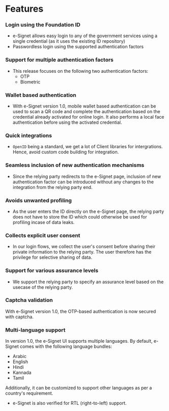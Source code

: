 # Features

### Login using the Foundation ID

* e-Signet allows easy login to any of the government services using a single credential (as it uses the existing ID repository)
* Passwordless login using the supported authentication factors

### Support for multiple authentication factors

* This release focuses on the following two authentication factors:
  * OTP
  * Biometric

### Wallet based authentication

* With e-Signet version 1.0, mobile wallet based authentication can be used to scan a QR code and complete the authentication based on the credential already activated for online login. It also performs a local face authentication before using the activated credential.

### Quick integrations

* `OpenID` being a standard, we get a lot of Client libraries for intergrations. Hence, avoid custom code building for integration.

### Seamless inclusion of new authentication mechanisms

* Since the relying party redirects to the e-Signet page, inclusion of new authentication factor can be introduced without any changes to the integration from the relying party end.

### Avoids unwanted profiling

* As the user enters the ID directly on the e-Signet page, the relying party does not have to store the ID which could otherwise be used for profiling incase of data leaks.

### Collects explicit user consent

* In our login flows, we collect the user's consent before sharing their private information to the relying party. The user therefore has the privilege for selective sharing of data.

### Support for various assurance levels

* We support the relying party to specify an assurance level based on the usecase of the relying party.

### Captcha validation

With e-Signet version 1.0, the OTP-based authentication is now secured with captcha.

### Multi-language support

In version 1.0, the e-Signet UI supports multiple languages. By default, e-Signet comes with the following language bundles: 

* Arabic
* English
* Hindi
* Kannada
* Tamil 

Additionally, it can be customized to support other languages as per a country's requirement.

* e-Signet is also verified for RTL (right-to-left) support.
